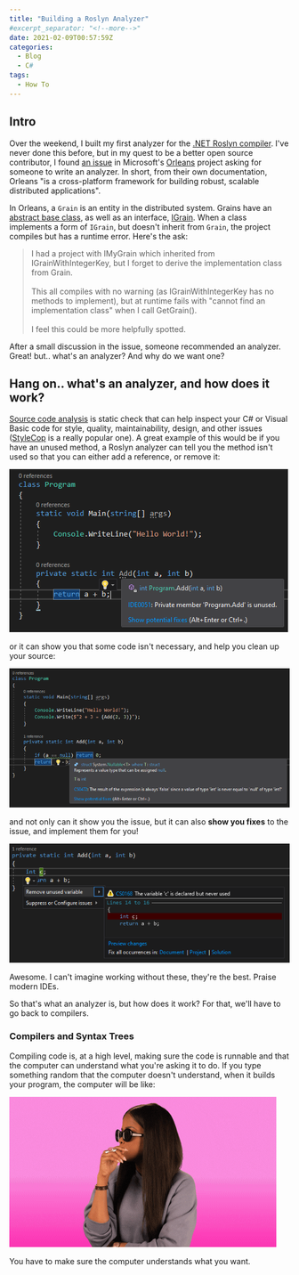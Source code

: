 ```yaml
---
title: "Building a Roslyn Analyzer"
#excerpt_separator: "<!--more-->"
date: 2021-02-09T00:57:59Z
categories:
  - Blog
  - C#
tags:
  - How To
---
```


## Intro

Over the weekend, I built my first analyzer for the [.NET Roslyn compiler](https://en.wikipedia.org/wiki/Roslyn_(compiler)). I've never done this before, but in my quest to be a better open source contributor, I found [an issue](https://github.com/dotnet/orleans/issues/6194) in Microsoft's [Orleans](https://dotnet.github.io/orleans/docs/index.html) project asking for someone to write an analyzer. In short, from their own documentation, Orleans "is a cross-platform framework for building robust, scalable distributed applications". 

In Orleans, a `Grain` is an entity in the distributed system. Grains have an [abstract base class](https://github.com/dotnet/orleans/blob/master/src/Orleans.Core.Abstractions/Core/Grain.cs), as well as an interface, [IGrain](https://github.com/dotnet/orleans/blob/master/src/Orleans.Core.Abstractions/Core/IGrain.cs). When a class implements a form of `IGrain`, but doesn't inherit from `Grain`, the project compiles but has a runtime error.  Here's the ask:

> I had a project with IMyGrain which inherited from IGrainWithIntegerKey, but I forget to derive the implementation class from Grain.
<br><br>This all compiles with no warning (as IGrainWithIntegerKey has no methods to implement), but at runtime fails with "cannot find an implementation class" when I call GetGrain().
<br><br>I feel this could be more helpfully spotted.

After a small discussion in the issue, someone recommended an analyzer. Great! but.. what's an analyzer? And why do we want one?

## Hang on.. what's an analyzer, and how does it work?

[Source code analysis](https://docs.microsoft.com/en-us/visualstudio/code-quality/roslyn-analyzers-overview?view=vs-2019) is static check that can help inspect your C# or Visual Basic code for style, quality, maintainability, design, and other issues ([StyleCop](https://github.com/StyleCop/StyleCop) is a really popular one). A great example of this would be if you have an unused method, a Roslyn analyzer can tell you the method isn't used so that you can either add a reference, or remove it:

![Add isn't used, so we can just get rid of it!](/assets/images/roslyn-analyzer/basic-example.png)

or it can show you that some code isn't necessary, and help you clean up your source:

![A can't be null, since it's a primitive type int that defaults to 0](/assets/images/roslyn-analyzer/unnecessary-code-example.png)

and not only can it show you the issue, but it can also __show you fixes__ to the issue, and implement them for you!

![Keanu whoa moment.](/assets/images/roslyn-analyzer/basic-recommended-fix.png)

Awesome. I can't imagine working without these, they're the best. Praise modern IDEs. 

So that's what an analyzer is, but how does it work? For that, we'll have to go back to compilers.

### Compilers and Syntax Trees

Compiling code is, at a high level, making sure the code is runnable and that the computer can understand what you're asking it to do. If you type something random that the computer doesn't understand, when it builds your program, the computer will be like:

![](/assets/images/roslyn-analyzer/no.gif)

You have to make sure the computer understands what you want. 